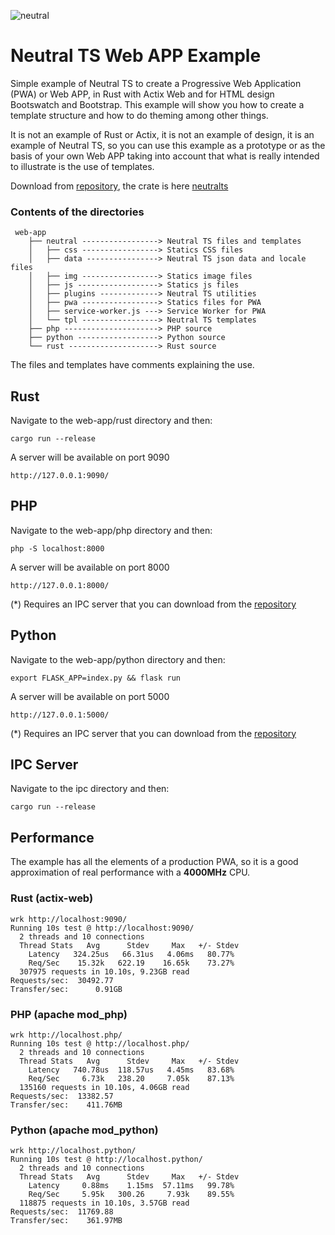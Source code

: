![neutral](https://gitlab.com/neutralfw/neutralts/-/raw/master/top-neutralts.png)

Neutral TS Web APP Example
==========================

Simple example of Neutral TS to create a Progressive Web Application (PWA) or Web APP, in Rust with Actix Web and for HTML design Bootswatch and Bootstrap. This example will show you how to create a template structure and how to do theming among other things.

It is not an example of Rust or Actix, it is not an example of design, it is an example of Neutral TS, so you can use this example as a prototype or as the basis of your own Web APP taking into account that what is really intended to illustrate is the use of templates.

Download from [repository](https://gitlab.com/neutralfw/neutralts/), the crate is here [neutralts](https://crates.io/crates/neutralts)

### Contents of the directories

```
 web-app
    ├── neutral -----------------> Neutral TS files and templates
    │   ├── css -----------------> Statics CSS files
    │   ├── data ----------------> Neutral TS json data and locale files
    │   ├── img -----------------> Statics image files
    │   ├── js ------------------> Statics js files
    │   ├── plugins -------------> Neutral TS utilities
    │   ├── pwa -----------------> Statics files for PWA
    │   ├── service-worker.js ---> Service Worker for PWA
    │   └── tpl -----------------> Neutral TS templates
    ├── php ---------------------> PHP source
    ├── python ------------------> Python source
    └── rust --------------------> Rust source
```

The files and templates have comments explaining the use.

Rust
----

Navigate to the web-app/rust directory and then:

```
cargo run --release
```

A server will be available on port 9090

```
http://127.0.0.1:9090/
```

PHP
----

Navigate to the web-app/php directory and then:

```
php -S localhost:8000
```

A server will be available on port 8000

```
http://127.0.0.1:8000/
```
(*) Requires an IPC server that you can download from the [repository](https://gitlab.com/neutralfw/neutralts)

Python
----

Navigate to the web-app/python directory and then:

```
export FLASK_APP=index.py && flask run
```

A server will be available on port 5000

```
http://127.0.0.1:5000/
```
(*) Requires an IPC server that you can download from the [repository](https://gitlab.com/neutralfw/neutralts)

IPC Server
----------

Navigate to the ipc directory and then:

```
cargo run --release
```

Performance
-----------

The example has all the elements of a production PWA, so it is a good approximation of real performance with a **4000MHz** CPU.

### Rust (actix-web)

```
wrk http://localhost:9090/
Running 10s test @ http://localhost:9090/
  2 threads and 10 connections
  Thread Stats   Avg      Stdev     Max   +/- Stdev
    Latency   324.25us   66.31us   4.06ms   80.77%
    Req/Sec    15.32k   622.19    16.65k    73.27%
  307975 requests in 10.10s, 9.23GB read
Requests/sec:  30492.77
Transfer/sec:      0.91GB
```

### PHP (apache mod_php)
```
wrk http://localhost.php/
Running 10s test @ http://localhost.php/
  2 threads and 10 connections
  Thread Stats   Avg      Stdev     Max   +/- Stdev
    Latency   740.78us  118.57us   4.45ms   83.68%
    Req/Sec     6.73k   238.20     7.05k    87.13%
  135160 requests in 10.10s, 4.06GB read
Requests/sec:  13382.57
Transfer/sec:    411.76MB
```

### Python (apache mod_python)
```
wrk http://localhost.python/
Running 10s test @ http://localhost.python/
  2 threads and 10 connections
  Thread Stats   Avg      Stdev     Max   +/- Stdev
    Latency     0.88ms    1.15ms  57.11ms   99.78%
    Req/Sec     5.95k   300.26     7.93k    89.55%
  118875 requests in 10.10s, 3.57GB read
Requests/sec:  11769.88
Transfer/sec:    361.97MB
```

